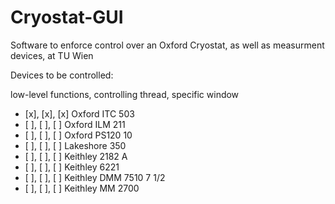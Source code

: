 # Cryostat-GUI
Software to enforce control over an Oxford Cryostat, as well as measurment devices, at TU Wien

Devices to be controlled: 

low-level functions, controlling thread, specific window
- [x], [x], [x] Oxford ITC 503
- [ ], [ ], [ ] Oxford ILM 211
- [ ], [ ], [ ] Oxford PS120 10
- [ ], [ ], [ ] Lakeshore 350
- [ ], [ ], [ ] Keithley 2182 A
- [ ], [ ], [ ] Keithley 6221
- [ ], [ ], [ ] Keithley DMM 7510 7 1/2
- [ ], [ ], [ ] Keithley MM 2700
